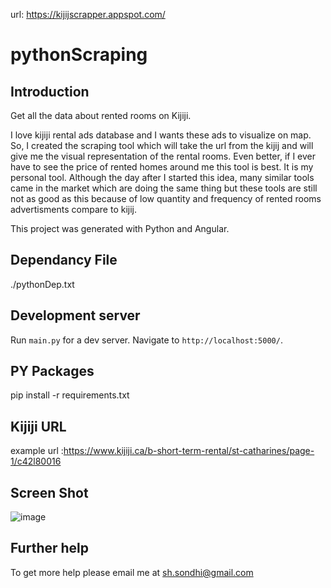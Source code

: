 
url: https://kijijscrapper.appspot.com/ 
# pythonScraping 

## Introduction
Get all the data about rented rooms on Kijiji.

I love kijiji rental ads database and I  wants these ads to visualize on map. So, I created the scraping tool which will take the url from the kijij and will give me the visual representation of the rental rooms. Even better, if I ever have to see the price of rented homes around me this tool is best. It is my personal tool. Although the day after I started this idea, many similar tools came in the market which are doing the same thing but these tools are still not as good as this because of low quantity and frequency of rented rooms advertisments compare to kijij.

This project was generated with Python and Angular.

## Dependancy File
./pythonDep.txt

## Development server

Run `main.py` for a dev server. Navigate to `http://localhost:5000/`.

## PY Packages 
 pip install -r requirements.txt

## Kijiji URL
example url :https://www.kijiji.ca/b-short-term-rental/st-catharines/page-1/c42l80016

## Screen Shot
![image](https://user-images.githubusercontent.com/20360297/73206235-9008cf00-4110-11ea-9ae7-c2438b8d5749.png)

## Further help

To get more help please email me at sh.sondhi@gmail.com
